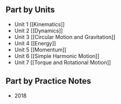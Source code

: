 ## Part by Units
- Unit 1 [[Kinematics]]
- Unit 2 [[Dynamics]]
- Unit 3 [[Circular Motion and Gravitation]]
- Unit 4 [[Energy]]
- Unit 5 [[Momentum]]
- Unit 6 [[Simple Harmonic Motion]]
-  Unit 7 [[Torque and Rotational Motion]]

## Part by Practice Notes
- 2018